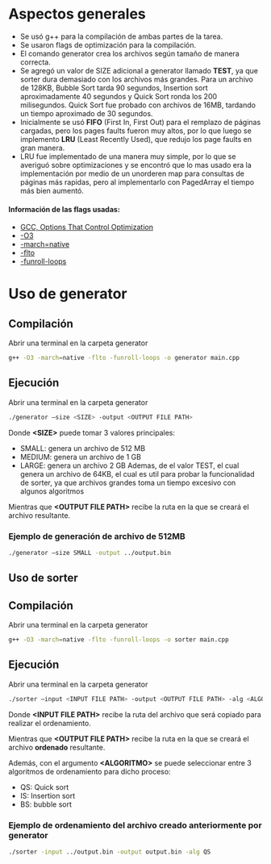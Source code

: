 # Aspectos generales
* Se usó g++ para la compilación de ambas partes de la tarea.
* Se usaron flags de optimización para la compilación.
* El comando generator crea los archivos según tamaño de manera correcta.
* Se agregó un valor de SIZE adicional a generator llamado **TEST**, ya que sorter dura demasiado con los archivos más grandes. Para un archivo de 128KB, Bubble Sort tarda 90 segundos, Insertion sort aproximadamente 40 segundos y Quick Sort ronda los 200 milisegundos. Quick Sort fue probado con archivos de 16MB, tardando un tiempo aproximado de 30 segundos.
* Inicialmente se usó **FIFO** (First In, First Out) para el remplazo de páginas cargadas, pero los pages faults fueron muy altos, por lo que luego se implemento **LRU** (Least Recently Used), que redujo los page faults en gran manera.
* LRU fue implementado de una manera muy simple, por lo que se averiguó sobre optimizaciones y se encontró que lo mas usado era la implementación por medio de un unorderen map para consultas de páginas más rapidas, pero al implementarlo con PagedArray el tiempo más bien aumentó.

#### Información de las flags usadas: 
* [GCC, Options That Control Optimization](https://gcc.gnu.org/onlinedocs/gcc/Optimize-Options.html)
* [-O3](https://gcc.gnu.org/onlinedocs/gcc/Optimize-Options.html#index-O3)
* [-march=native](https://gcc.gnu.org/onlinedocs/gcc/x86-Options.html#index-march-16)
* [-flto](https://gcc.gnu.org/onlinedocs/gcc/Optimize-Options.html#index-flto)
* [-funroll-loops](https://gcc.gnu.org/onlinedocs/gcc/Optimize-Options.html#index-funroll-loops)

# Uso de generator

## Compilación
Abrir una terminal en la carpeta generator
```bash
g++ -O3 -march=native -flto -funroll-loops -o generator main.cpp
```


## Ejecución
Abrir una terminal en la carpeta generator
```bash
./generator –size <SIZE> -output <OUTPUT FILE PATH>
```
Donde **\<SIZE>** puede tomar 3 valores principales:
* SMALL: genera un archivo de 512 MB
* MEDIUM: genera un archivo de 1 GB
* LARGE: genera un archivo 2 GB
Ademas, de el valor TEST, el cual genera un archivo de 64KB, el cual es util para probar la funcionalidad de sorter, ya que archivos grandes toma un tiempo excesivo con algunos algoritmos

Mientras que **\<OUTPUT FILE PATH>** recibe la ruta en la que se creará el archivo resultante.

### Ejemplo de generación de archivo de 512MB
```bash
./generator –size SMALL -output ../output.bin
```

## Uso de sorter

## Compilación
Abrir una terminal en la carpeta generator
```bash
g++ -O3 -march=native -flto -funroll-loops -o sorter main.cpp
```


## Ejecución
Abrir una terminal en la carpeta generator
```bash
./sorter –input <INPUT FILE PATH> -output <OUTPUT FILE PATH> -alg <ALGORITMO>
```
Donde **\<INPUT FILE PATH>** recibe la ruta del archivo que será copiado para realizar el ordenamiento.

Mientras que **\<OUTPUT FILE PATH>** recibe la ruta en la que se creará el archivo **ordenado** resultante.

Además, con el argumento **\<ALGORITMO>** se puede seleccionar entre 3 algoritmos de ordenamiento para dicho proceso:
* QS: Quick sort
* IS: Insertion sort
* BS: bubble sort


### Ejemplo de ordenamiento del archivo creado anteriormente por generator
```bash
./sorter -input ../output.bin -output output.bin -alg QS
```

